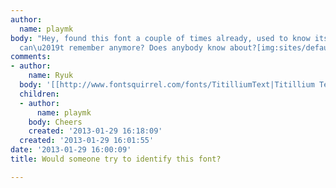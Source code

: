 ```yaml
---
author:
  name: playmk
body: "Hey, found this font a couple of times already, used to know its name but now
  can\u2019t remember anymore? Does anybody know about?[img:sites/default/files/old-images/photography-logos-klonblog0_5776.jpg]"
comments:
- author:
    name: Ryuk
  body: '[[http://www.fontsquirrel.com/fonts/TitilliumText|Titillium Text]]'
  children:
  - author:
      name: playmk
    body: Cheers
    created: '2013-01-29 16:18:09'
  created: '2013-01-29 16:01:55'
date: '2013-01-29 16:00:09'
title: Would someone try to identify this font?

---
```

